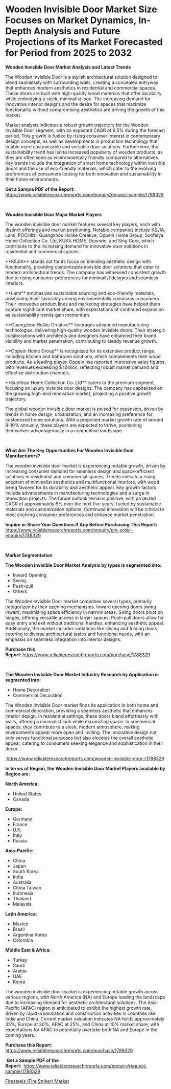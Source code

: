 <p><h1>Wooden Invisible Door Market Size Focuses on Market Dynamics, In-Depth Analysis and Future Projections of its Market Forecasted for Period from 2025 to 2032</h1></p><p><strong>Wooden Invisible Door Market Analysis and Latest Trends</strong></p>
<p><p>The Wooden Invisible Door is a stylish architectural solution designed to blend seamlessly with surrounding walls, creating a concealed entryway that enhances modern aesthetics in residential and commercial spaces. These doors are built with high-quality wood materials that offer durability while embodying a sleek, minimalist look. The increasing demand for innovative interior designs and the desire for spaces that maximize functionality without compromising aesthetics are driving the growth of this market.</p><p>Market analysis indicates a robust growth trajectory for the Wooden Invisible Door segment, with an expected CAGR of 6.5% during the forecast period. This growth is fueled by rising consumer interest in contemporary design concepts, as well as developments in production technology that enable more customizable and versatile door solutions. Furthermore, the sustainability trend has led to increased popularity of wooden products, as they are often seen as environmentally friendly compared to alternatives. Key trends include the integration of smart home technology within invisible doors and the use of eco-friendly materials, which cater to the evolving preferences of consumers looking for both innovation and sustainability in their home environments.</p></p>
<p><strong>Get a Sample PDF of the Report:&nbsp;</strong> <a href="https://www.reliableresearchreports.com/enquiry/request-sample/1788329?utm_campaign=3262&utm_medium=2&utm_source=Github&utm_content=ia&utm_term=05042025&utm_id=wooden-invisible-door">https://www.reliableresearchreports.com/enquiry/request-sample/1788329</a></p>
<p>&nbsp;</p>
<p><strong>Wooden Invisible Door Major Market Players</strong></p>
<p><p>The wooden invisible door market features several key players, each with distinct offerings and market positioning. Notable companies include KEJIA, Lami, POCHINI, Guangzhou Holike Creative, Oppein Home Group, Suofeiya Home Collection Co. Ltd, KUKA HOME, Doorwin, and Sing Core, which contribute to the increasing demand for innovative door solutions in residential and commercial spaces.</p><p>**KEJIA** stands out for its focus on blending aesthetic design with functionality, providing customizable invisible door solutions that cater to modern architectural trends. The company has witnessed consistent growth due to rising consumer preferences for minimalist designs and seamless interiors.</p><p>**Lami** emphasizes sustainable sourcing and eco-friendly materials, positioning itself favorably among environmentally conscious consumers. Their innovative product lines and marketing strategies have helped them capture significant market share, with expectations of continued expansion as sustainability trends gain momentum.</p><p>**Guangzhou Holike Creative** leverages advanced manufacturing technologies, delivering high-quality wooden invisible doors. Their strategic collaborations with architects and designers have enhanced their brand visibility and market penetration, contributing to steady revenue growth.</p><p>**Oppein Home Group** is recognized for its extensive product range, including kitchen and bathroom solutions, which complements their wood products. As a leading player, Oppein has reported impressive sales figures, with revenues exceeding $1 billion, reflecting robust market demand and effective distribution channels.</p><p>**Suofeiya Home Collection Co. Ltd** caters to the premium segment, focusing on luxury invisible door designs. The company has capitalized on the growing high-end renovation market, projecting a positive growth trajectory.</p><p>The global wooden invisible door market is poised for expansion, driven by trends in home design, urbanization, and an increasing preference for customized home solutions. With a projected market growth rate of around 8-10% annually, these players are expected to thrive, positioning themselves advantageously in a competitive landscape.</p></p>
<p>&nbsp;</p>
<p><strong>What Are The Key Opportunities For Wooden Invisible Door Manufacturers?</strong></p>
<p><p>The wooden invisible door market is experiencing notable growth, driven by increasing consumer demand for seamless design and space-efficient solutions in residential and commercial spaces. Trends indicate a rising adoption of minimalist aesthetics and multifunctional interiors, with wood being favored for its durability and aesthetic appeal. Key growth factors include advancements in manufacturing technologies and a surge in renovation projects. The future outlook remains positive, with projected CAGR of approximately 8% over the next five years, fueled by sustainable materials and customization options. Continued innovation will be critical to meet evolving consumer preferences and enhance market penetration.</p></p>
<p><strong>Inquire or Share Your Questions If Any Before Purchasing This Report:</strong> <a href="https://www.reliableresearchreports.com/enquiry/pre-order-enquiry/1788329?utm_campaign=3262&utm_medium=2&utm_source=Github&utm_content=ia&utm_term=05042025&utm_id=wooden-invisible-door">https://www.reliableresearchreports.com/enquiry/pre-order-enquiry/1788329</a></p>
<p>&nbsp;</p>
<p><strong>Market Segmentation</strong></p>
<p><strong>The Wooden Invisible Door Market Analysis by types is segmented into:</strong></p>
<p><ul><li>Inward Opening</li><li>Swing</li><li>Push-pull</li><li>Others</li></ul></p>
<p><p>The Wooden Invisible Door market comprises several types, primarily categorized by their opening mechanisms. Inward opening doors swing inward, maximizing space efficiency in narrow areas. Swing doors pivot on hinges, offering versatile access in larger spaces. Push-pull doors allow for easy entry and exit without traditional handles, enhancing aesthetic appeal. Additionally, the market includes variations like sliding and folding doors, catering to diverse architectural tastes and functional needs, with an emphasis on seamless integration into interior designs.</p></p>
<p><strong>Purchase this Report:&nbsp;</strong><a href="https://www.reliableresearchreports.com/purchase/1788329?utm_campaign=3262&utm_medium=2&utm_source=Github&utm_content=ia&utm_term=05042025&utm_id=wooden-invisible-door">https://www.reliableresearchreports.com/purchase/1788329</a></p>
<p>&nbsp;</p>
<p><strong>The Wooden Invisible Door Market Industry Research by Application is segmented into:</strong></p>
<p><ul><li>Home Decoration</li><li>Commercial Decoration</li></ul></p>
<p><p>The Wooden Invisible Door market finds its application in both home and commercial decoration, providing a seamless aesthetic that enhances interior design. In residential settings, these doors blend effortlessly with walls, offering a minimalist look while maximizing space. In commercial spaces, they contribute to a sleek, modern atmosphere, making environments appear more open and inviting. The innovative design not only serves functional purposes but also elevates the overall aesthetic appeal, catering to consumers seeking elegance and sophistication in their decor.</p></p>
<p><a href="https://www.reliableresearchreports.com/wooden-invisible-door-r1788329?utm_campaign=3262&utm_medium=2&utm_source=Github&utm_content=ia&utm_term=05042025&utm_id=wooden-invisible-door">&nbsp;https://www.reliableresearchreports.com/wooden-invisible-door-r1788329</a></p>
<p><strong>In terms of Region, the Wooden Invisible Door Market Players available by Region are:</strong></p>
<p>
    <p> <strong> North America: </strong>
        <ul>
            <li>United States</li>
            <li>Canada</li>
        </ul>
        </p> 
    <p> <strong> Europe: </strong>
        <ul>
            <li>Germany</li>
            <li>France</li>
            <li>U.K.</li>
            <li>Italy</li>
            <li>Russia</li>
        </ul>
        </p> 
    <p> <strong> Asia-Pacific: </strong>
        <ul>
            <li>China</li>
            <li>Japan</li>
            <li>South Korea</li>
            <li>India</li>
            <li>Australia</li>
            <li>China Taiwan</li>
            <li>Indonesia</li>
            <li>Thailand</li>
            <li>Malaysia</li>
        </ul>
        </p> 
    <p> <strong> Latin America: </strong>
        <ul>
            <li>Mexico</li>
            <li>Brazil</li>
            <li>Argentina Korea</li>
            <li>Colombia</li>
        </ul>
        </p> 
    <p> <strong> Middle East & Africa: </strong>
        <ul>
            <li>Turkey</li>
            <li>Saudi</li>
            <li>Arabia</li>
            <li>UAE</li>
            <li>Korea</li>
        </ul>
    </p>
    </p>
<p><p>The wooden invisible door market is experiencing notable growth across various regions, with North America (NA) and Europe leading the landscape due to increasing demand for aesthetic architectural solutions. The Asia-Pacific (APAC) region is anticipated to exhibit the highest growth rate, driven by rapid urbanization and construction activities in countries like India and China. Current market valuation indicates NA holds approximately 35%, Europe at 30%, APAC at 25%, and China at 10% market share, with expectations for APAC to potentially overtake both NA and Europe in the coming years.</p></p>
<p><strong>Purchase this Report: </strong><a href="https://www.reliableresearchreports.com/purchase/1788329?utm_campaign=3262&utm_medium=2&utm_source=Github&utm_content=ia&utm_term=05042025&utm_id=wooden-invisible-door">https://www.reliableresearchreports.com/purchase/1788329</a></p>
<p>&nbsp;<strong>Get a Sample PDF of the Report:&nbsp;&nbsp;</strong><a href="https://www.reliableresearchreports.com/enquiry/request-sample/1788329?utm_campaign=3262&utm_medium=2&utm_source=Github&utm_content=ia&utm_term=05042025&utm_id=wooden-invisible-door">https://www.reliableresearchreports.com/enquiry/request-sample/1788329</a></p>
<p><strong></strong></p>
<p><p><a href="https://github.com/rosalinebhakta48/Market-Research-Report-List-1/blob/main/firesteels-fire-striker-market.md?utm_campaign=3262&utm_medium=2&utm_source=Github&utm_content=ia&utm_term=05042025&utm_id=wooden-invisible-door">Firesteels (Fire Striker) Market</a></p></p>